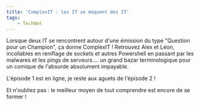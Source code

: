 ```yaml
---
title: 'ComplexIT : les IT se moquent des IT'
tags:
    - TechNet
---
```


Lorsque deux IT se rencontrent autour d'une émission du type "Question pour un Champion", ça donne ComplexIT ! Retrouvez Alex et Léon, incollables en reniflage de sockets et autres Powershell en passant par les malwares et les pings de serveurs…. un grand bazar terminologique pour un comique de l'absurde absolument impayable.

L'épisode 1 est en ligne, je reste aux aguets de l'épisode 2 !

Et n'oubliez pas : le meilleur moyen de tout comprendre est encore de se former !
